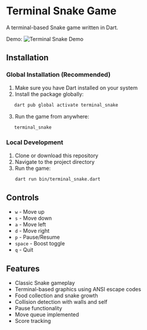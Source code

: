 # Terminal Snake Game

A terminal-based Snake game written in Dart.

Demo:
![Terminal Snake Demo](demo/demo.gif)

## Installation

### Global Installation (Recommended)

1. Make sure you have Dart installed on your system
2. Install the package globally:
```bash
   dart pub global activate terminal_snake
```
3. Run the game from anywhere:
```bash
   terminal_snake
```

### Local Development

1. Clone or download this repository
2. Navigate to the project directory
3. Run the game:
   ```bash
   dart run bin/terminal_snake.dart
   ```

## Controls

- `w` - Move up
- `s` - Move down
- `a` - Move left
- `d` - Move right
- `p` - Pause/Resume
- `space` - Boost toggle
- `q` - Quit

## Features

- Classic Snake gameplay
- Terminal-based graphics using ANSI escape codes
- Food collection and snake growth
- Collision detection with walls and self
- Pause functionality
- Move queue implemented
- Score tracking 